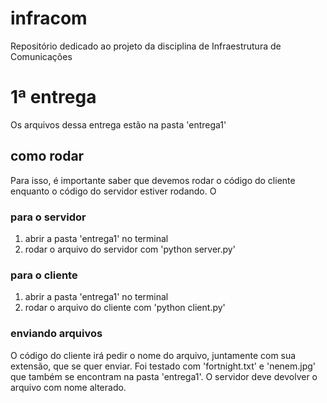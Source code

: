 # infracom

Repositório dedicado ao projeto da disciplina de Infraestrutura de Comunicações

# 1ª entrega

Os arquivos dessa entrega estão na pasta 'entrega1'

## como rodar

Para isso, é importante saber que devemos rodar o código do cliente enquanto o código do servidor estiver rodando. O

### para o servidor

1. abrir a pasta 'entrega1' no terminal
2. rodar o arquivo do servidor com 'python server.py'

### para o cliente

1. abrir a pasta 'entrega1' no terminal
2. rodar o arquivo do cliente com 'python client.py'

### enviando arquivos

O código do cliente irá pedir o nome do arquivo, juntamente com sua extensão, que se quer enviar. Foi testado com 'fortnight.txt' e 'nenem.jpg' que também se encontram na pasta 'entrega1'. O servidor deve devolver o arquivo com nome alterado.
